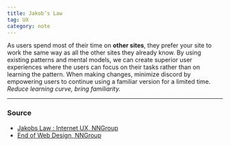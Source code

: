 ```yaml
---
title: Jakob’s Law
tag: UX
category: note
---
```

As users spend most of their time on **other sites**, they prefer your site to work the same way as all the other sites they already know. By using existing patterns and mental models, we can create superior user experiences where the users can focus on their tasks rather than on learning the pattern. When making changes, minimize discord by empowering users to continue using a familiar version for a limited time. *Reduce learning curve, bring familiarity.*

--- 
### Source
- [Jakobs Law : Internet UX, NNGroup](https://www.nngroup.com/videos/jakobs-law-internet-ux/)
- [End of Web Design, NNGroup](https://www.nngroup.com/articles/end-of-web-design/)